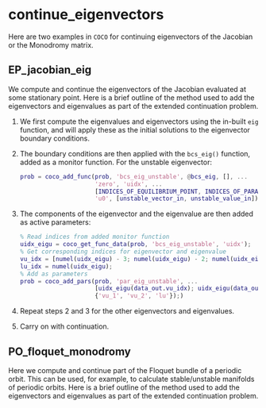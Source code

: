 # continue_eigenvectors

Here are two examples in `COCO` for continuing eigenvectors of the Jacobian or the Monodromy matrix.

## EP_jacobian_eig

We compute and continue the eigenvectors of the Jacobian evaluated at some stationary point. Here is a brief outline of the method used to add the eigenvectors and eigenvalues as part of the extended continuation problem.

1. We first compute the eigenvalues and eigenvectors using the in-built `eig` function, and will apply these as the initial solutions to the eigenvector boundary conditions.

2. The boundary conditions are then applied with the `bcs_eig()` function, added as a monitor function. For the unstable eigenvector:
   ```MATLAB
   prob = coco_add_func(prob, 'bcs_eig_unstable', @bcs_eig, [], ...
                        'zero', 'uidx', ...
                        [INDICES_OF_EQUILIBRIUM_POINT, INDICES_OF_PARAMETERS], ...
                        'u0', [unstable_vector_in, unstable_value_in]);
   ```

3. The components of the eigenvector and the eigenvalue are then added as active parameters:
   ```MATLAB
   % Read indices from added monitor function
   uidx_eigu = coco_get_func_data(prob, 'bcs_eig_unstable', 'uidx');
   % Get corresponding indices for eigenvector and eigenvalue
   vu_idx = [numel(uidx_eigu) - 3; numel(uidx_eigu) - 2; numel(uidx_eigu) - 1];
   lu_idx = numel(uidx_eigu);
   % Add as parameters
   prob = coco_add_pars(prob, 'par_eig_unstable', ...
                        [uidx_eigu(data_out.vu_idx); uidx_eigu(data_out.lu_idx)], ...
                        {'vu_1', 'vu_2', 'lu'});)
   ```

4. Repeat steps 2 and 3 for the other eigenvectors and eigenvalues.

5. Carry on with continuation.

## PO_floquet_monodromy

Here we compute and continue part of the Floquet bundle of a periodic orbit. This can be used, for example, to calculate stable/unstable manifolds of periodic orbits. Here is a brief outline of the method used to add the eigenvectors and eigenvalues as part of the extended continuation problem.